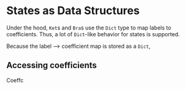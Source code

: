 # States as Data Structures

Under the hood, `Ket`s and `Bra`s use the `Dict` type to map labels to coefficients. Thus, a lot of     `Dict`-like behavior for states is supported. 

Because the label --> coefficient map is stored as a `Dict`, 

## Accessing coefficients

Coeffc

